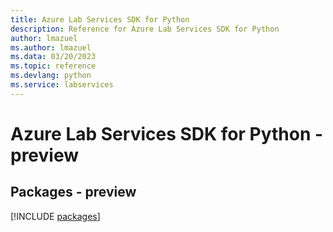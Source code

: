 ```yaml
---
title: Azure Lab Services SDK for Python
description: Reference for Azure Lab Services SDK for Python
author: lmazuel
ms.author: lmazuel
ms.data: 03/20/2023
ms.topic: reference
ms.devlang: python
ms.service: labservices
---
```

# Azure Lab Services SDK for Python - preview
## Packages - preview
[!INCLUDE [packages](lab-services-index.md)]
